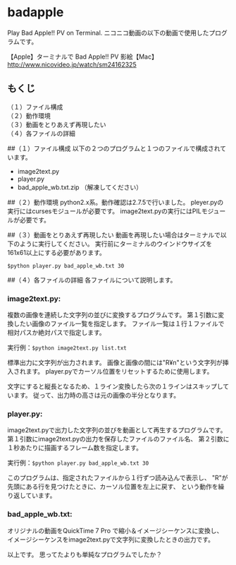 badapple
========

Play Bad Apple!! PV on Terminal.
ニコニコ動画の以下の動画で使用したプログラムです。

【Apple】ターミナルで Bad Apple!! PV 影絵【Mac】
http://www.nicovideo.jp/watch/sm24162325

## もくじ
（１）ファイル構成  
（２）動作環境  
（３）動画をとりあえず再現したい  
（４）各ファイルの詳細  

##（１）ファイル構成
以下の２つのプログラムと１つのファイルで構成されています。
* image2text.py
* player.py
* bad_apple_wb.txt.zip （解凍してください）

##（２）動作環境
python2.x系。動作確認は2.7.5で行いました。
pleyer.pyの実行にはcursesモジュールが必要です。
image2text.pyの実行にはPILモジュールが必要です。

##（３）動画をとりあえず再現したい
動画を再現したい場合はターミナルで以下のように実行してください。
実行前にターミナルのウインドウサイズを161x61以上にする必要があります。

`$python player.py bad_apple_wb.txt 30`

##（４）各ファイルの詳細
各ファイルについて説明します。

### image2text.py:

複数の画像を連続した文字列の並びに変換するプログラムです。
第１引数に変換したい画像のファイル一覧を指定します。
ファイル一覧は１行１ファイルで相対パスか絶対パスで指定します。
  
実行例：`$python image2text.py list.txt`
  
標準出力に文字列が出力されます。
画像と画像の間には"R¥n"という文字列が挿入されます。
player.pyでカーソル位置をリセットするために使用します。
  
文字にすると縦長となるため、１ライン変換したら次の１ラインはスキップしています。
従って、出力時の高さは元の画像の半分となります。

### player.py:

image2text.pyで出力した文字列の並びを動画として再生するプログラムです。
第１引数にimage2text.pyの出力を保存したファイルのファイル名、
第２引数に１秒あたりに描画するフレーム数を指定します。
  
実行例：`$python player.py bad_apple_wb.txt 30`
  
このプログラムは、指定されたファイルから１行ずつ読み込んで表示し、
"R"が先頭にある行を見つけたときに、カーソル位置を左上に戻す、
という動作を繰り返しています。
  
### bad_apple_wb.txt:

オリジナルの動画をQuickTime 7 Pro で縮小＆イメージシーケンスに変換し、
イメージシーケンスをimage2text.pyで文字列に変換したときの出力です。

以上です。
思ってたよりも単純なプログラムでしたか？
